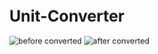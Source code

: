 # Unit-Converter
![before converted](https://user-images.githubusercontent.com/102405076/208363887-a1b95e5a-0195-4a20-9c26-4ed25454d02a.png)
![after converted](https://user-images.githubusercontent.com/102405076/208363889-7bd325ea-4684-4f30-a656-6d212a8e83dc.png)
